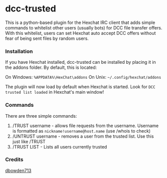 # dcc-trusted

This is a python-based plugin for the Hexchat IRC client that adds simple commands to whitelist other users (usually bots) for DCC file transfer offers. With this whitelist, users can set Hexchat auto accept DCC offers without fear of being sent files by random users.

### Installation

If you have Hexchat installed, dcc-trusted can be installed by placing it in the addons folder. By default, this is located:

On Windows: `%APPDATA%\HexChat\addons`
On Unix: `~/.config/hexchat/addons`

The plugin will now load by default when Hexchat is started. Look for `DCC trusted list loaded` in Hexchat's main window!

### Commands

There are three simple commands:

1. /TRUST username - allows file requests from the username. Username is formatted as `nickname!username@host.name` (use /whois to check)
2. /UNTRUST username - removes a user from the trusted list. Use this just like /TRUST
3. /TRUST LIST - Lists all users currently trusted

### Credits
[dbowden713](https://github.com/dbowden713)
